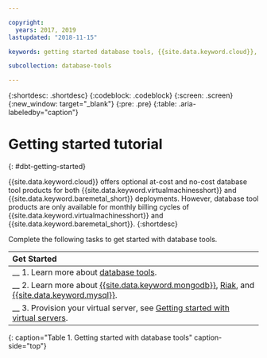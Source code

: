 ```yaml
---

copyright:
  years: 2017, 2019
lastupdated: "2018-11-15"

keywords: getting started database tools, {{site.data.keyword.cloud}}, {{site.data.keyword.virtualmachinesshort}}, {{site.data.keyword.baremetal_short}}

subcollection: database-tools

---
```


{:shortdesc: .shortdesc}
{:codeblock: .codeblock}
{:screen: .screen}
{:new_window: target="_blank"}
{:pre: .pre}
{:table: .aria-labeledby="caption"}


# Getting started tutorial
{: #dbt-getting-started}

{{site.data.keyword.cloud}} offers optional at-cost and no-cost database tool products for both {{site.data.keyword.virtualmachinesshort}} and {{site.data.keyword.baremetal_short}} deployments. However, database tool products are only available for monthly billing cycles of {{site.data.keyword.virtualmachinesshort}} and {{site.data.keyword.baremetal_short}}.
{:shortdesc}

Complete the following tasks to get started with database tools.

| Get Started       |
|:------------------|
| __ 1. Learn more about [database tools](/docs/infrastructure/database-tools?topic=database-tools-about-database-tools). |
| __ 2. Learn more about [{{site.data.keyword.mongodb}}](/docs/infrastructure/database-tools?topic=database-tools-mongodb), [Riak](/docs/infrastructure/database-tools?topic=database-tools-riak#riak), and [{{site.data.keyword.mysql}}](/docs/infrastructure/database-tools?topic=database-tools-mysql-security-best-practices#mysql-security-best-practices). |
| __ 3. Provision your virtual server, see [Getting started with virtual servers](/docs/vsi?topic=virtual-servers-getting-started-with-virtual-servers#getting-started-with-virtual-servers).  |
{: caption="Table 1. Getting started with database tools" caption-side="top"}
